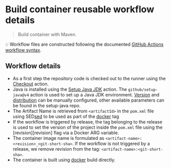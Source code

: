 # Build container reusable workflow details

> Build container with Maven.

:bulb: Workflow files are constructed following the documented [GitHub Actions workflow syntax][workflowsyntax].

## Workflow details

- As a first step the repository code is checked out to the runner using the [Checkout][checkout] action.
- Java is installed using the [Setup Java JDK][setupjava] action. The `github/setup-java@v4` action is used to set up a Java JDK environment. [Version][version] and [distribution][distribution] can be manually configured, other available parameters can be found in the setup-java repo.
- The Artifact Name is retrieved from `<artifactId>` in the `pom.xml` file using SED[sed] to be used as part of the [docker][docker] tag
- If the workflow is triggered by release, the tag belonging to the release is used to set the version of the project inside the `pom.xml` file using the [revision][revision] flag via a Docker ARG variable.
- The container image name is formulated as `<artifact-name>:<revision>_<git-short-sha>`. If the workflow is not triggered by a release, we remove revision from the tag: `<artifact-name>:<git-short-sha>`.
- The container is built using [docker][docker] build directly.

[checkout]: https://github.com/marketplace/actions/checkout
[setupjava]: https://github.com/marketplace/actions/setup-java-jdk
[sed]: https://manpages.ubuntu.com/manpages/jammy/man1/sed.1.html
[distribution]: https://github.com/actions/setup-java#supported-distributions
[version]: https://github.com/actions/setup-java#supported-version-syntax
[workflowsyntax]: https://docs.github.com/enterprise-server@latest/actions/using-workflows/workflow-syntax-for-github-actions
[docker]: https://docs.docker.com/build/